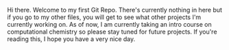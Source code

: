 Hi there.
Welcome to my first Git Repo.
There's currently nothing in here but if you go to my other files, you will get to see what
other projects I'm currently working on.
As of now, I am currently taking an intro course on computational chemistry so please stay
tuned for future projects.
If you're reading this, I hope you have a very nice day.
